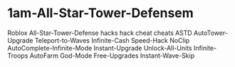 # 1am-All-Star-Tower-Defensem
Roblox All-Star-Tower-Defense hacks hack cheat cheats ASTD AutoTower-Upgrade Teleport-to-Waves Infinite-Cash Speed-Hack NoClip AutoComplete-Infinite-Mode Instant-Upgrade Unlock-All-Units Infinite-Troops AutoFarm God-Mode Free-Upgrades Instant-Wave-Skip
